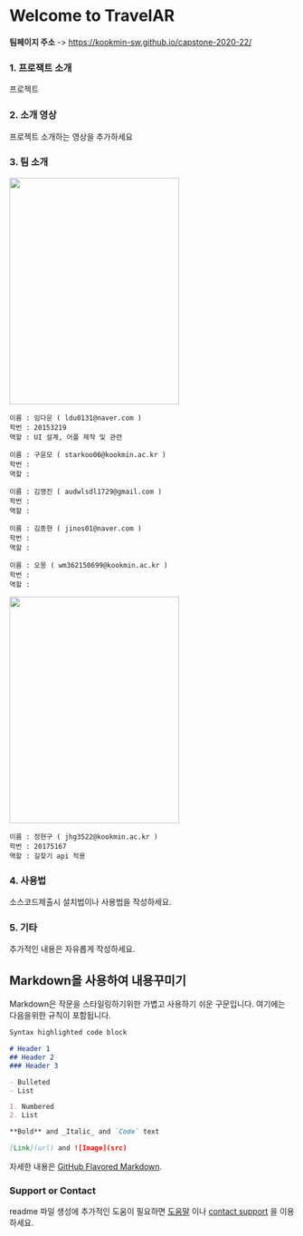 # Welcome to TravelAR

**팀페이지 주소** -> https://kookmin-sw.github.io/capstone-2020-22/


### 1. 프로잭트 소개

프로젝트

### 2. 소개 영상

프로젝트 소개하는 영상을 추가하세요

### 3. 팀 소개
<img src=https://user-images.githubusercontent.com/48586615/76824621-04333980-685b-11ea-940a-4d8543b7902e.jpg  width="300" height="400"/>

```
이름 : 임다운 ( ldu0131@naver.com )
학번 : 20153219
역할 : UI 설계, 어플 제작 및 관련  
```

```
이름 : 구윤모 ( starkoo06@kookmin.ac.kr )
학번 :
역할 :
```

```
이름 : 김명진 ( audwlsdl1729@gmail.com )
학번 :
역할 :
```

```
이름 : 김종현 ( jinos01@naver.com )
학번 :
역할 :
```

```
이름 : 오몽 ( wm362150699@kookmin.ac.kr )
학번 :
역할 :
```

<img src= https://user-images.githubusercontent.com/50823103/77216532-4c55a300-6b5e-11ea-8f3d-317c51db7657.jpg width="300" height="400"/>

```
이름 : 정현구 ( jhg3522@kookmin.ac.kr )
학번 : 20175167
역할 : 길찾기 api 적용
```

### 4. 사용법

소스코드제출시 설치법이나 사용법을 작성하세요.

### 5. 기타

추가적인 내용은 자유롭게 작성하세요.


## Markdown을 사용하여 내용꾸미기

Markdown은 작문을 스타일링하기위한 가볍고 사용하기 쉬운 구문입니다. 여기에는 다음을위한 규칙이 포함됩니다.

```markdown
Syntax highlighted code block

# Header 1
## Header 2
### Header 3

- Bulleted
- List

1. Numbered
2. List

**Bold** and _Italic_ and `Code` text

[Link](url) and ![Image](src)
```

자세한 내용은 [GitHub Flavored Markdown](https://guides.github.com/features/mastering-markdown/).

### Support or Contact

readme 파일 생성에 추가적인 도움이 필요하면 [도움말](https://help.github.com/articles/about-readmes/) 이나 [contact support](https://github.com/contact) 을 이용하세요.
